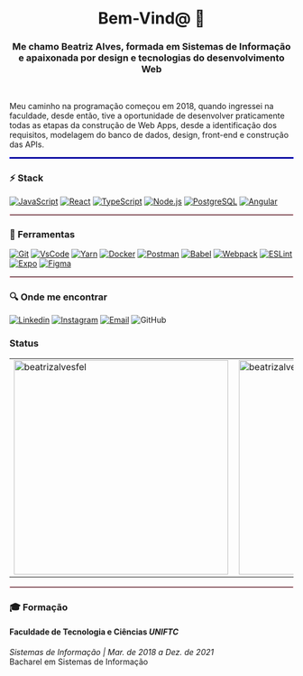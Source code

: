 <h1 align="center">Bem-Vind@ 👋</h1>
<div>
<h3 align="center">Me chamo Beatriz Alves, formada em Sistemas de Informação
e apaixonada por design e tecnologias do desenvolvimento Web</h3>
<br>

Meu caminho na programação começou em 2018, quando ingressei na faculdade, desde então, tive a oportunidade de desenvolver praticamente todas as etapas da construção de Web Apps, desde a identificação dos requisitos, modelagem do banco de dados, design, front-end e construção das APIs.

<hr style="border: 1px solid blue"> </hr>

### :zap: Stack
[![JavaScript](https://camo.githubusercontent.com/3aaee8bf7885dcf0cea8a5647c4514b7d800b1a730d38bce7dadf6bff883378d/68747470733a2f2f696d672e736869656c64732e696f2f7374617469632f76313f7374796c653d666f722d7468652d6261646765266d6573736167653d4a61766153637269707426636f6c6f723d323232323232266c6f676f3d4a617661536372697074266c6f676f436f6c6f723d463744463145266c6162656c3d)](https://developer.mozilla.org/pt-BR/docs/Web/JavaScript)
[![React](https://camo.githubusercontent.com/67a01fa7cf337616274f39c070a11638f2e65720e414ef55b8dd3f9c2a803b2a/68747470733a2f2f696d672e736869656c64732e696f2f7374617469632f76313f7374796c653d666f722d7468652d6261646765266d6573736167653d526561637426636f6c6f723d323232323232266c6f676f3d5265616374266c6f676f436f6c6f723d363144414642266c6162656c3d)](https://reactjs.org/)
[![TypeScript](https://camo.githubusercontent.com/773cfd323f61dbc7301a98e28c69fbd0f27f491272f4acf48106936ca1d14c47/68747470733a2f2f696d672e736869656c64732e696f2f7374617469632f76313f7374796c653d666f722d7468652d6261646765266d6573736167653d5479706553637269707426636f6c6f723d333137384336266c6f676f3d54797065536372697074266c6f676f436f6c6f723d464646464646266c6162656c3d)](https://www.typescriptlang.org/)
[![Node.js](https://camo.githubusercontent.com/faec9d89bd2c7d47b91d988dcd0f27011c27e8191d45836cfa36bf2b3c2a92bd/68747470733a2f2f696d672e736869656c64732e696f2f7374617469632f76313f7374796c653d666f722d7468652d6261646765266d6573736167653d4e6f64652e6a7326636f6c6f723d333339393333266c6f676f3d4e6f64652e6a73266c6f676f436f6c6f723d464646464646266c6162656c3d)](https://TheOnlyRealDevLanguage.org)
[![PostgreSQL](https://camo.githubusercontent.com/95a15266c9b093e9070410fa62c8dcba6611e79edd738e0ded7ec5b52541d6c4/68747470733a2f2f696d672e736869656c64732e696f2f7374617469632f76313f7374796c653d666f722d7468652d6261646765266d6573736167653d506f737467726553514c26636f6c6f723d343136394531266c6f676f3d506f737467726553514c266c6f676f436f6c6f723d464646464646266c6162656c3d)](https://www.postgresql.org/)
[![Angular](https://camo.githubusercontent.com/a6ea79884cd659473d041ac05dde93688096ff13f019287e06c2ea4ab7b1d402/68747470733a2f2f696d672e736869656c64732e696f2f7374617469632f76313f7374796c653d666f722d7468652d6261646765266d6573736167653d416e67756c617226636f6c6f723d304630463131266c6f676f3d416e67756c6172266c6f676f436f6c6f723d464646464646266c6162656c3d)](https://angular.io/)

<hr style="border: 1px solid pink"> </hr>

### :wrench: Ferramentas
[![Git](https://img.shields.io/badge/-Git-f1361f?logo=Git&logoColor=white&link=https://git-scm.com/)](https://git-scm.com/)
[![VsCode](https://img.shields.io/badge/-VSCode-397ef8?logo=visual-studio-code&Color=white&link=https://code.visualstudio.com/)](https://code.visualstudio.com/)
[![Yarn](https://img.shields.io/badge/-Yarn-141631?logo=yarn&Color=white&link=https://yarnpkg.com/)](https://yarnpkg.com/)
[![Docker](https://img.shields.io/badge/-Docker-2b7dde?logo=Docker&logoColor=white&link=https://www.docker.com/)](https://www.docker.com/)
[![Postman](https://img.shields.io/badge/-Postman-FF6C37?logo=Postman&logoColor=white&Color=white&link=https://www.postman.com/)](https://www.postman.com/)
[![Babel](https://img.shields.io/badge/-Babel-000?logo=babel&Color=white&link=https://babeljs.io/)](https://babeljs.io/)
[![Webpack](https://img.shields.io/badge/-Webpack-3066bc?logo=webpack&Color=white&link=https://webpack.js.org/)](https://webpack.js.org/)
[![ESLint](https://img.shields.io/badge/-ESLint-5900ce?logo=eslint&Color=white&link=https://eslint.org/)](https://eslint.org/)
[![Expo](https://img.shields.io/badge/-Expo-05001f?logo=Expo&logoColor=white&link=https://expo.io/)](https://expo.io/)
[![Figma](https://img.shields.io/badge/-Figma-%23ff69b4)](https://figma.com/)


<hr style="border: 1px solid pink"> </hr>

### :mag: Onde me encontrar

[![Linkedin](https://img.shields.io/badge/-LinkedIn-blue?logo=Linkedin&logoColor=white&link=https://www.linkedin.com/in/beatriz-alves-548757162/)](https://www.linkedin.com/in/beatriz-alves-548757162/)
[![Instagram](https://img.shields.io/badge/-Instagram-000?logo=Instagram&logoColor=white&link=https://www.instagram.com/ouroborosdesign_/)](https://www.instagram.com/ouroborosdesign_/)
[![Email](https://img.shields.io/badge/-Email-de4343?logo=Gmail&logoColor=white&link=mailto:beatriz@ouroborosdesign.uno)](mailto:beatriz@ouroborosdesign.uno)
![GitHub](https://img.shields.io/github/followers/beatrizalvesfel?label=Seguir&style=social&logo=github)

### Status

<center>
<table>
  <tr>
      <td><img width="380px" align="left" src="https://github-readme-stats.vercel.app/api/top-langs?username=beatrizalvesfel&show_icons=true&locale=en&layout=compact" alt="beatrizalvesfel"/></td>
    <td><img width="380px" align="left" src="https://github-readme-stats.vercel.app/api?username=beatrizalvesfel&hide=contribs,issues" alt="beatrizalvesfel"/></td>

  </tr> 
</table>
</center>
<hr style="border: 1px solid pink"> </hr>

### :mortar_board: Formação
#### Faculdade de Tecnologia e Ciências *UNIFTC*
_Sistemas de Informação | Mar. de 2018 a Dez. de 2021_   
Bacharel em Sistemas de Informação

